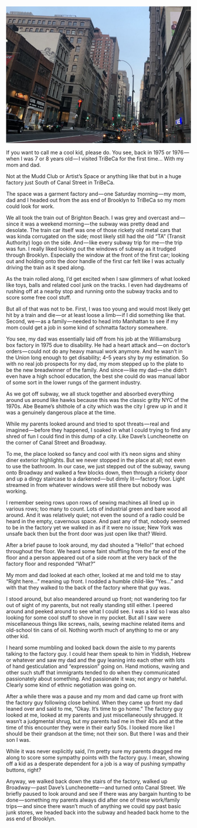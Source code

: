 <!-----
title: Hanging Out in TriBeCa in the 1970s
description: About the Time I Headed Out to a Factory in TriBeCa with My Family
date: '2019-06-17T03:02:34.604Z'
slug: fb5894ef728c
----->

![](img/1__ZLpjnX7xWSKztNmoG2dWKA.jpeg)

If you want to call me a cool kid, please do. You see, back in 1975 or 1976 — when I was 7 or 8 years old — I visited TriBeCa for the first time… With my mom and dad.

Not at the Mudd Club or Artist’s Space or anything like that but in a huge factory just South of Canal Street in TriBeCa.

The space was a garment factory and — one Saturday morning — my mom, dad and I headed out from the ass end of Brooklyn to TriBeCa so my mom could look for work.

We all took the train out of Brighton Beach. I was grey and overcast and — since it was a weekend morning — the subway was pretty dead and desolate. The train car itself was one of those rickety old metal cars that was kinda corrugated on the side; most likely still had the old “TA” (Transit Authority) logo on the side. And — like every subway trip for me — the trip was fun. I really liked looking out the windows of subway as it trudged through Brooklyn. Especially the window at the front of the first car; looking out and holding onto the door handle of the first car felt like I was actually driving the train as it sped along.

As the train rolled along, I’d get excited when I saw glimmers of what looked like toys, balls and related cool junk on the tracks. I even had daydreams of rushing off at a nearby stop and running onto the subway tracks and to score some free cool stuff.

But all of that was not to be. First, I was too young and would most likely get hit by a train and die — or at least loose a limb — if I did something like that. Second, we — as a family — needed to head into Manhattan to see if my mom could get a job in some kind of schmatta factory somewhere.

You see, my dad was essentially laid off from his job at the Williamsburg box factory in 1975 due to disability. He had a heart attack and — on doctor’s orders — could not do any heavy manual work anymore. And he wasn’t in the Union long enough to get disability; 4–5 years shy by my estimation. So with no real job prospects for my dad, my mom stepped up to the plate to be the new breadwinner of the family. And since — like my dad — she didn’t even have a high school education, the best she could do was manual labor of some sort in the lower rungs of the garment industry.

As we got off subway, we all stuck together and absorbed everything around us around like hawks because this was the classic gritty NYC of the 1970s. Abe Beame’s shithole of a city which was the city I grew up in and it was a genuinely dangerous place at the time.

While my parents looked around and tried to spot threats — real and imagined — before they happened, I soaked in what I could trying to find any shred of fun I could find in this dump of a city. Like Dave’s Luncheonette on the corner of Canal Street and Broadway.

To me, the place looked so fancy and cool with it’s neon signs and shiny diner exterior highlights. But we never stopped in the place at all; not even to use the bathroom. In our case, we just stepped out of the subway, swung onto Broadway and walked a few blocks down, then through a rickety door and up a dingy staircase to a darkened — but dimly lit — factory floor. Light streamed in from whatever windows were still there but nobody was working.

I remember seeing rows upon rows of sewing machines all lined up in various rows; too many to count. Lots of industrial green and bare wood all around. And it was relatively quiet; not even the sound of a radio could be heard in the empty, cavernous space. And past any of that, nobody seemed to be in the factory yet we walked in as if it were no issue; New York was unsafe back then but the front door was just open like that? Weird.

After a brief pause to look around, my dad shouted a “Hello!” that echoed throughout the floor. We heard some faint shuffling from the far end of the floor and a person appeared out of a side room at the very back of the factory floor and responded “What?”

My mom and dad looked at each other, looked at me and told me to stay “Right here…” meaning up front. I nodded a humble child-like “Yes…” and with that they walked to the back of the factory where that guy was.

I stood around, but also meandered around up front; not wandering too far out of sight of my parents, but not really standing still either. I peered around and peeked around to see what I could see. I was a kid so I was also looking for some cool stuff to shove in my pocket. But all I saw were miscellaneous things like screws, nails, sewing machine related items and old-school tin cans of oil. Nothing worth much of anything to me or any other kid.

I heard some mumbling and looked back down the aisle to my parents talking to the factory guy. I could hear them speak to him in Yiddish, Hebrew or whatever and saw my dad and the guy leaning into each other with lots of hand gesticulation and “expression” going on. Hand motions, waving and other such stuff that immigrants tended to do when they communicated passionately about something. And passionate it was; not angry or hateful. Clearly some kind of ethnic negotiation was going on.

After a while there was a pause and my mom and dad came up front with the factory guy following close behind. When they came up front my dad leaned over and said to me, “Okay. It’s time to go home.” The factory guy looked at me, looked at my parents and just miscellaneously shrugged. It wasn’t a judgmental shrug, but my parents had me in their 40s and at the time of this encounter they were in their early 50s. I looked more like I should be their grandson at the time; not their son. But there I was and their son I was.

While it was never explicitly said, I’m pretty sure my parents dragged me along to score some sympathy points with the factory guy. I mean, showing off a kid as a desperate dependent for a job is a way of pushing sympathy buttons, right?

Anyway, we walked back down the stairs of the factory, walked up Broadway — past Dave’s Luncheonette — and turned onto Canal Street. We briefly paused to look around and see if there was any bargain hunting to be done — something my parents always did after one of these work/family trips — and since there wasn’t much of anything we could spy past basic junk stores, we headed back into the subway and headed back home to the ass end of Brooklyn.
